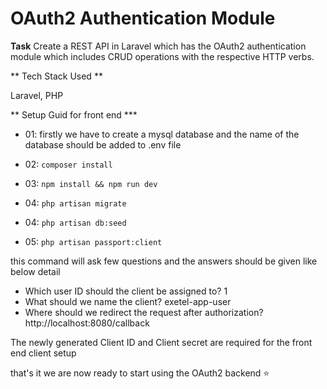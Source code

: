 
# OAuth2 Authentication Module

 **Task**
Create a REST API in Laravel which has the OAuth2 authentication module which includes CRUD operations with the respective HTTP verbs.

** Tech Stack Used **

Laravel, PHP

** Setup Guid for front end ***

- 01: firstly we have to create a mysql database and the name of the database should be added to .env file

- 02: ```composer install```

- 03: ``` npm install && npm run dev ```

- 04: ``` php artisan migrate ```

- 04: ``` php artisan db:seed ```

- 05: ``` php artisan passport:client ```

this command will ask few questions and the answers should be given like below detail

- Which user ID should the client be assigned to? 1
- What should we name the client? exetel-app-user
- Where should we redirect the request after authorization?    http://localhost:8080/callback

The newly generated  Client ID and Client secret are required for the front end client setup

that's it we are now ready to start using the OAuth2 backend ⭐